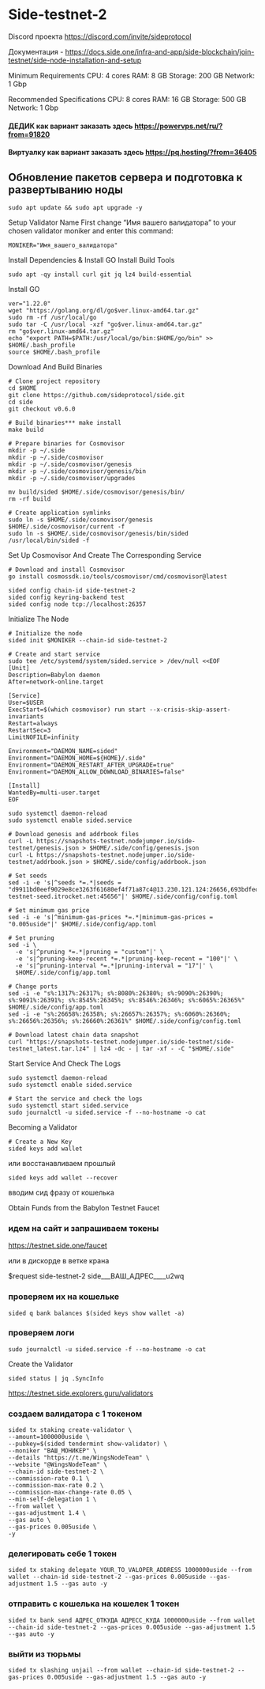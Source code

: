 # Side-testnet-2

Discord проекта https://discord.com/invite/sideprotocol

Документация - https://docs.side.one/infra-and-app/side-blockchain/join-testnet/side-node-installation-and-setup


Minimum Requirements
CPU: 4 cores
RAM: 8 GB
Storage: 200 GB
Network: 1 Gbp

Recommended Specifications
CPU: 8 cores
RAM: 16 GB
Storage: 500 GB
Network: 1 Gbp

#### ДЕДИК как вариант заказать здесь https://powervps.net/ru/?from=91820
#### Виртуалку как вариант заказать здесь https://pq.hosting/?from=36405


## Обновление пакетов сервера и подготовка к развертыванию ноды
```
sudo apt update && sudo apt upgrade -y
```

Setup Validator Name
First change “Имя вашего валидатора” to your chosen validator moniker and enter this command:
```
MONIKER="Имя_вашего_валидатора"
```
Install Dependencies & Install GO
Install Build Tools
```
sudo apt -qy install curl git jq lz4 build-essential
```
Install GO
```
ver="1.22.0"
wget "https://golang.org/dl/go$ver.linux-amd64.tar.gz"
sudo rm -rf /usr/local/go
sudo tar -C /usr/local -xzf "go$ver.linux-amd64.tar.gz"
rm "go$ver.linux-amd64.tar.gz"
echo "export PATH=$PATH:/usr/local/go/bin:$HOME/go/bin" >> $HOME/.bash_profile
source $HOME/.bash_profile
```

Download And Build Binaries
```
# Clone project repository
cd $HOME 
git clone https://github.com/sideprotocol/side.git
cd side
git checkout v0.6.0
```
```
# Build binaries*** make install
make build
```
```
# Prepare binaries for Cosmovisor
mkdir -p ~/.side
mkdir -p ~/.side/cosmovisor
mkdir -p ~/.side/cosmovisor/genesis
mkdir -p ~/.side/cosmovisor/genesis/bin
mkdir -p ~/.side/cosmovisor/upgrades
```
```
mv build/sided $HOME/.side/cosmovisor/genesis/bin/
rm -rf build
```
```
# Create application symlinks
sudo ln -s $HOME/.side/cosmovisor/genesis $HOME/.side/cosmovisor/current -f
sudo ln -s $HOME/.side/cosmovisor/genesis/bin/sided /usr/local/bin/sided -f

```

Set Up Cosmovisor And Create The Corresponding Service
```
# Download and install Cosmovisor
go install cosmossdk.io/tools/cosmovisor/cmd/cosmovisor@latest
```
```
sided config chain-id side-testnet-2
sided config keyring-backend test
sided config node tcp://localhost:26357
```
Initialize The Node
```
# Initialize the node
sided init $MONIKER --chain-id side-testnet-2
```


```
# Create and start service
sudo tee /etc/systemd/system/sided.service > /dev/null <<EOF
[Unit]
Description=Babylon daemon
After=network-online.target

[Service]
User=$USER
ExecStart=$(which cosmovisor) run start --x-crisis-skip-assert-invariants
Restart=always
RestartSec=3
LimitNOFILE=infinity

Environment="DAEMON_NAME=sided"
Environment="DAEMON_HOME=${HOME}/.side"
Environment="DAEMON_RESTART_AFTER_UPGRADE=true"
Environment="DAEMON_ALLOW_DOWNLOAD_BINARIES=false"

[Install]
WantedBy=multi-user.target
EOF
```



```
sudo systemctl daemon-reload
sudo systemctl enable sided.service
```

```
# Download genesis and addrbook files
curl -L https://snapshots-testnet.nodejumper.io/side-testnet/genesis.json > $HOME/.side/config/genesis.json
curl -L https://snapshots-testnet.nodejumper.io/side-testnet/addrbook.json > $HOME/.side/config/addrbook.json
```

```
# Set seeds
sed -i -e 's|^seeds *=.*|seeds = "d9911bd0eef9029e8ce3263f61680ef4f71a87c4@13.230.121.124:26656,693bdfec73a81abddf6f758aa49321de48456a96@13.231.67.192:26656,9c14080752bdfa33f4624f83cd155e2d3976e303@side-testnet-seed.itrocket.net:45656"|' $HOME/.side/config/config.toml

# Set minimum gas price
sed -i -e 's|^minimum-gas-prices *=.*|minimum-gas-prices = "0.005uside"|' $HOME/.side/config/app.toml

# Set pruning
sed -i \
  -e 's|^pruning *=.*|pruning = "custom"|' \
  -e 's|^pruning-keep-recent *=.*|pruning-keep-recent = "100"|' \
  -e 's|^pruning-interval *=.*|pruning-interval = "17"|' \
  $HOME/.side/config/app.toml
```
```
# Change ports
sed -i -e "s%:1317%:26317%; s%:8080%:26380%; s%:9090%:26390%; s%:9091%:26391%; s%:8545%:26345%; s%:8546%:26346%; s%:6065%:26365%" $HOME/.side/config/app.toml
sed -i -e "s%:26658%:26358%; s%:26657%:26357%; s%:6060%:26360%; s%:26656%:26356%; s%:26660%:26361%" $HOME/.side/config/config.toml
```

```
# Download latest chain data snapshot
curl "https://snapshots-testnet.nodejumper.io/side-testnet/side-testnet_latest.tar.lz4" | lz4 -dc - | tar -xf - -C "$HOME/.side"
```

Start Service And Check The Logs
```
sudo systemctl daemon-reload
sudo systemctl enable sided.service

# Start the service and check the logs
sudo systemctl start sided.service
sudo journalctl -u sided.service -f --no-hostname -o cat
```



Becoming a Validator

```
# Create a New Key
sided keys add wallet
```
или восстанавливаем прошлый
```
sided keys add wallet --recover
```
вводим сид фразу от кошелька

Obtain Funds from the Babylon Testnet Faucet

### идем на сайт и запрашиваем токены

https://testnet.side.one/faucet

или в дискорде в ветке крана

$request side-testnet-2 side___ВАШ_АДРЕС____u2wq

### проверяем их на кошельке
```
sided q bank balances $(sided keys show wallet -a)
```

### проверяем логи


```
sudo journalctl -u sided.service -f --no-hostname -o cat
```


Create the Validator

```
sided status | jq .SyncInfo
```

https://testnet.side.explorers.guru/validators

### создаем валидатора c 1 токеном
```
sided tx staking create-validator \
--amount=1000000uside \
--pubkey=$(sided tendermint show-validator) \
--moniker "ВАШ_МОНИКЕР" \
--details "https://t.me/WingsNodeTeam" \
--website "@WingsNodeTeam" \
--chain-id side-testnet-2 \
--commission-rate 0.1 \
--commission-max-rate 0.2 \
--commission-max-change-rate 0.05 \
--min-self-delegation 1 \
--from wallet \
--gas-adjustment 1.4 \
--gas auto \
--gas-prices 0.005uside \
-y
```



### делегировать себе 1 токен
```
sided tx staking delegate YOUR_TO_VALOPER_ADDRESS 1000000uside --from wallet --chain-id side-testnet-2 --gas-prices 0.005uside --gas-adjustment 1.5 --gas auto -y 
```
### отправить с кошелька на кошелек 1 токен

```
sided tx bank send АДРЕС_ОТКУДА АДРЕСС_КУДА 1000000uside --from wallet --chain-id side-testnet-2 --gas-prices 0.005uside --gas-adjustment 1.5 --gas auto -y 
```

### выйти из тюрьмы

```
sided tx slashing unjail --from wallet --chain-id side-testnet-2 --gas-prices 0.005uside --gas-adjustment 1.5 --gas auto -y 
```
